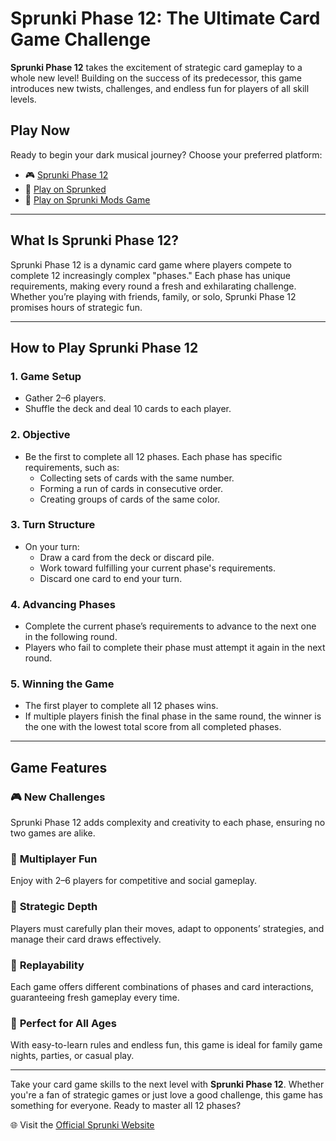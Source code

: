 # Sprunki Phase 12: The Ultimate Card Game Challenge

**Sprunki Phase 12** takes the excitement of strategic card gameplay to a whole new level! Building on the success of its predecessor, this game introduces new twists, challenges, and endless fun for players of all skill levels.




## Play Now
Ready to begin your dark musical journey? Choose your preferred platform:
- 🎮 [Sprunki Phase 12](https://sprunkigame.online/sprunki-phase12)
- 🎵 [Play on Sprunked](https://sprunkedgame.online/)
- 🎹 [Play on Sprunki Mods Game](https://sprunkigame.online/)

---

## What Is Sprunki Phase 12?

Sprunki Phase 12 is a dynamic card game where players compete to complete 12 increasingly complex "phases." Each phase has unique requirements, making every round a fresh and exhilarating challenge. Whether you’re playing with friends, family, or solo, Sprunki Phase 12 promises hours of strategic fun.

---

## How to Play Sprunki Phase 12

### 1. **Game Setup**  
- Gather 2–6 players.  
- Shuffle the deck and deal 10 cards to each player.  

### 2. **Objective**  
- Be the first to complete all 12 phases. Each phase has specific requirements, such as:  
  - Collecting sets of cards with the same number.  
  - Forming a run of cards in consecutive order.  
  - Creating groups of cards of the same color.  

### 3. **Turn Structure**  
- On your turn:  
  - Draw a card from the deck or discard pile.  
  - Work toward fulfilling your current phase's requirements.  
  - Discard one card to end your turn.  

### 4. **Advancing Phases**  
- Complete the current phase’s requirements to advance to the next one in the following round.  
- Players who fail to complete their phase must attempt it again in the next round.  

### 5. **Winning the Game**  
- The first player to complete all 12 phases wins.  
- If multiple players finish the final phase in the same round, the winner is the one with the lowest total score from all completed phases.

---

## Game Features

### 🎮 **New Challenges**  
Sprunki Phase 12 adds complexity and creativity to each phase, ensuring no two games are alike.  

### 🤝 **Multiplayer Fun**  
Enjoy with 2–6 players for competitive and social gameplay.  

### 🧠 **Strategic Depth**  
Players must carefully plan their moves, adapt to opponents’ strategies, and manage their card draws effectively.  

### 🔄 **Replayability**  
Each game offers different combinations of phases and card interactions, guaranteeing fresh gameplay every time.  

### 🏡 **Perfect for All Ages**  
With easy-to-learn rules and endless fun, this game is ideal for family game nights, parties, or casual play.  

---

Take your card game skills to the next level with **Sprunki Phase 12**. Whether you're a fan of strategic games or just love a good challenge, this game has something for everyone. Ready to master all 12 phases?

🌐 Visit the [Official Sprunki Website](https://sprunkigame.online)  

